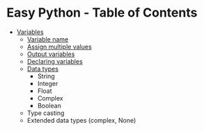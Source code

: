 # Easy Python - Table of Contents

- [Variables](https://github.com/gaybullayevumid/easy-python-uz/blob/main/01-Variables/variables.md#variables)
    - [Variable name](https://github.com/gaybullayevumid/easy-python-uz/blob/main/01-Variables/variable-name.md#variable-names)
    - [Assign multiple values](https://github.com/gaybullayevumid/easy-python-uz/blob/main/01-Variables/assign-multiple-values.md#assign-multiple-values)
    - [Output variables](https://github.com/gaybullayevumid/easy-python-uz/blob/main/01-Variables/1.4-output-variables.md#output-variables)
    - [Declaring variables](https://github.com/gaybullayevumid/easy-python-uz/tree/main/01-Variables%20and%20Data%20Types#declaring-variables)
    - [Data types]()
      - String
      - Integer
      - Float
      - Complex
      - Boolean
    - Type casting
    - Extended data types (complex, None)